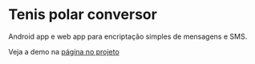 Tenis polar conversor
=====================

Android app e web app para encriptação simples de mensagens e SMS.

Veja a demo na [página no projeto](https://marciofao.github.io/tenis_polar_conversor/)
